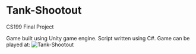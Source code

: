 # Tank-Shootout
CS199 Final Project

Game built using Unity game engine. Script written using C#.
Game can be played at:
![Tank-Shootout](nishantb15.github.io/Tank-Shootout)
